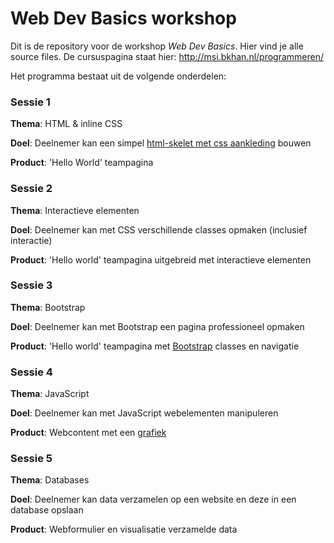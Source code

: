 # Web Dev Basics workshop
Dit is de repository voor de workshop *Web Dev Basics*. Hier vind je alle source files. De cursuspagina staat hier: http://msi.bkhan.nl/programmeren/

Het programma bestaat uit de volgende onderdelen:

### Sessie 1
**Thema**: HTML & inline CSS

**Doel**: Deelnemer kan een simpel [html-skelet met css aankleding](https://medium.freecodecamp.org/learn-html-in-5-minutes-ccd378d2ab72) bouwen

**Product**: 'Hello World' teampagina

### Sessie 2
**Thema**: Interactieve elementen

**Doel**: Deelnemer kan met CSS verschillende classes opmaken (inclusief interactie)

**Product**: 'Hello world' teampagina uitgebreid met interactieve elementen

### Sessie 3
**Thema**: Bootstrap

**Doel**: Deelnemer kan met Bootstrap een pagina professioneel opmaken

**Product**: 'Hello world' teampagina met [Bootstrap](https://getbootstrap.com/) classes en navigatie

### Sessie 4
**Thema**: JavaScript

**Doel**: Deelnemer kan met JavaScript webelementen manipuleren

**Product**: Webcontent met een [grafiek](https://www.highcharts.com/demo/line-labels)

### Sessie 5
**Thema**: Databases

**Doel**: Deelnemer kan data verzamelen op een website en deze in een database opslaan

**Product**: Webformulier en visualisatie verzamelde data

